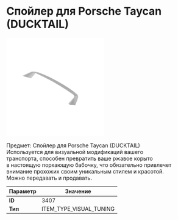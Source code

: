 # Спойлер для Porsche Taycan (DUCKTAIL)

![Item Image](../img/3407.webp?raw=true)

Предмет: Спойлер для Porsche Taycan (DUCKTAIL)<br>Используется для визуальной модификаций вашего<br>транспорта, способен превратить ваше ржавое корыто<br>в настоящую порхающую бабочку, что обязательно привлечет<br>внимание прохожих своим уникальным стилем и красотой.<br>Можно передавать и продавать.


| Параметр | Значение |
|----------|----------|
| **ID** | 3407 |
| **Тип** | ITEM_TYPE_VISUAL_TUNING |

